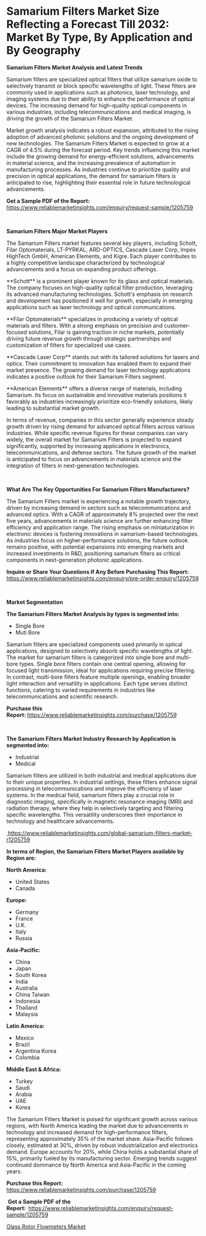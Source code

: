 <p><h1>Samarium Filters Market Size Reflecting a Forecast Till 2032: Market By Type, By Application and By Geography</h1></p><p><strong>Samarium Filters Market Analysis and Latest Trends</strong></p>
<p><p>Samarium filters are specialized optical filters that utilize samarium oxide to selectively transmit or block specific wavelengths of light. These filters are commonly used in applications such as photonics, laser technology, and imaging systems due to their ability to enhance the performance of optical devices. The increasing demand for high-quality optical components in various industries, including telecommunications and medical imaging, is driving the growth of the Samarium Filters Market. </p><p>Market growth analysis indicates a robust expansion, attributed to the rising adoption of advanced photonic solutions and the ongoing development of new technologies. The Samarium Filters Market is expected to grow at a CAGR of 4.5% during the forecast period. Key trends influencing this market include the growing demand for energy-efficient solutions, advancements in material science, and the increasing prevalence of automation in manufacturing processes. As industries continue to prioritize quality and precision in optical applications, the demand for samarium filters is anticipated to rise, highlighting their essential role in future technological advancements.</p></p>
<p><strong>Get a Sample PDF of the Report:&nbsp;</strong> <a href="https://www.reliablemarketinsights.com/enquiry/request-sample/1205759?utm_campaign=3560&utm_medium=2&utm_source=Github&utm_content=ia&utm_term=12042025&utm_id=samarium-filters">https://www.reliablemarketinsights.com/enquiry/request-sample/1205759</a></p>
<p>&nbsp;</p>
<p><strong>Samarium Filters Major Market Players</strong></p>
<p><p>The Samarium Filters market features several key players, including Schott, Filar Optomaterials, LT-PYRKAL, ARD-OPTICS, Cascade Laser Corp, Impex HighTech GmbH, American Elements, and Kigre. Each player contributes to a highly competitive landscape characterized by technological advancements and a focus on expanding product offerings.</p><p>**Schott** is a prominent player known for its glass and optical materials. The company focuses on high-quality optical filter production, leveraging its advanced manufacturing technologies. Schott's emphasis on research and development has positioned it well for growth, especially in emerging applications such as laser technology and optical communications.</p><p>**Filar Optomaterials** specializes in producing a variety of optical materials and filters. With a strong emphasis on precision and customer-focused solutions, Filar is gaining traction in niche markets, potentially driving future revenue growth through strategic partnerships and customization of filters for specialized use cases.</p><p>**Cascade Laser Corp** stands out with its tailored solutions for lasers and optics. Their commitment to innovation has enabled them to expand their market presence. The growing demand for laser technology applications indicates a positive outlook for their Samarium Filters segment.</p><p>**American Elements** offers a diverse range of materials, including Samarium. Its focus on sustainable and innovative materials positions it favorably as industries increasingly prioritize eco-friendly solutions, likely leading to substantial market growth.</p><p>In terms of revenue, companies in this sector generally experience steady growth driven by rising demand for advanced optical filters across various industries. While specific revenue figures for these companies can vary widely, the overall market for Samarium Filters is projected to expand significantly, supported by increasing applications in electronics, telecommunications, and defense sectors. The future growth of the market is anticipated to focus on advancements in materials science and the integration of filters in next-generation technologies.</p></p>
<p>&nbsp;</p>
<p><strong>What Are The Key Opportunities For Samarium Filters Manufacturers?</strong></p>
<p><p>The Samarium Filters market is experiencing a notable growth trajectory, driven by increasing demand in sectors such as telecommunications and advanced optics. With a CAGR of approximately 8% projected over the next five years, advancements in materials science are further enhancing filter efficiency and application range. The rising emphasis on miniaturization in electronic devices is fostering innovations in samarium-based technologies. As industries focus on higher-performance solutions, the future outlook remains positive, with potential expansions into emerging markets and increased investments in R&D, positioning samarium filters as critical components in next-generation photonic applications.</p></p>
<p><strong>Inquire or Share Your Questions If Any Before Purchasing This Report:</strong> <a href="https://www.reliablemarketinsights.com/enquiry/pre-order-enquiry/1205759?utm_campaign=3560&utm_medium=2&utm_source=Github&utm_content=ia&utm_term=12042025&utm_id=samarium-filters">https://www.reliablemarketinsights.com/enquiry/pre-order-enquiry/1205759</a></p>
<p>&nbsp;</p>
<p><strong>Market Segmentation</strong></p>
<p><strong>The Samarium Filters Market Analysis by types is segmented into:</strong></p>
<p><ul><li>Single Bore</li><li>Muti Bore</li></ul></p>
<p><p>Samarium filters are specialized components used primarily in optical applications, designed to selectively absorb specific wavelengths of light. The market for samarium filters is categorized into single bore and multi-bore types. Single bore filters contain one central opening, allowing for focused light transmission, ideal for applications requiring precise filtering. In contrast, multi-bore filters feature multiple openings, enabling broader light interaction and versatility in applications. Each type serves distinct functions, catering to varied requirements in industries like telecommunications and scientific research.</p></p>
<p><strong>Purchase this Report:&nbsp;</strong><a href="https://www.reliablemarketinsights.com/purchase/1205759?utm_campaign=3560&utm_medium=2&utm_source=Github&utm_content=ia&utm_term=12042025&utm_id=samarium-filters">https://www.reliablemarketinsights.com/purchase/1205759</a></p>
<p>&nbsp;</p>
<p><strong>The Samarium Filters Market Industry Research by Application is segmented into:</strong></p>
<p><ul><li>Industrial</li><li>Medical</li></ul></p>
<p><p>Samarium filters are utilized in both industrial and medical applications due to their unique properties. In industrial settings, these filters enhance signal processing in telecommunications and improve the efficiency of laser systems. In the medical field, samarium filters play a crucial role in diagnostic imaging, specifically in magnetic resonance imaging (MRI) and radiation therapy, where they help in selectively targeting and filtering specific wavelengths. This versatility underscores their importance in technology and healthcare advancements.</p></p>
<p><a href="https://www.reliablemarketinsights.com/global-samarium-filters-market-r1205759?utm_campaign=3560&utm_medium=2&utm_source=Github&utm_content=ia&utm_term=12042025&utm_id=samarium-filters">&nbsp;https://www.reliablemarketinsights.com/global-samarium-filters-market-r1205759</a></p>
<p><strong>In terms of Region, the Samarium Filters Market Players available by Region are:</strong></p>
<p>
    <p> <strong> North America: </strong>
        <ul>
            <li>United States</li>
            <li>Canada</li>
        </ul>
        </p> 
    <p> <strong> Europe: </strong>
        <ul>
            <li>Germany</li>
            <li>France</li>
            <li>U.K.</li>
            <li>Italy</li>
            <li>Russia</li>
        </ul>
        </p> 
    <p> <strong> Asia-Pacific: </strong>
        <ul>
            <li>China</li>
            <li>Japan</li>
            <li>South Korea</li>
            <li>India</li>
            <li>Australia</li>
            <li>China Taiwan</li>
            <li>Indonesia</li>
            <li>Thailand</li>
            <li>Malaysia</li>
        </ul>
        </p> 
    <p> <strong> Latin America: </strong>
        <ul>
            <li>Mexico</li>
            <li>Brazil</li>
            <li>Argentina Korea</li>
            <li>Colombia</li>
        </ul>
        </p> 
    <p> <strong> Middle East & Africa: </strong>
        <ul>
            <li>Turkey</li>
            <li>Saudi</li>
            <li>Arabia</li>
            <li>UAE</li>
            <li>Korea</li>
        </ul>
    </p>
    </p>
<p><p>The Samarium Filters Market is poised for significant growth across various regions, with North America leading the market due to advancements in technology and increased demand for high-performance filters, representing approximately 35% of the market share. Asia-Pacific follows closely, estimated at 30%, driven by robust industrialization and electronics demand. Europe accounts for 20%, while China holds a substantial share of 15%, primarily fueled by its manufacturing sector. Emerging trends suggest continued dominance by North America and Asia-Pacific in the coming years.</p></p>
<p><strong>Purchase this Report: </strong><a href="https://www.reliablemarketinsights.com/purchase/1205759?utm_campaign=3560&utm_medium=2&utm_source=Github&utm_content=ia&utm_term=12042025&utm_id=samarium-filters">https://www.reliablemarketinsights.com/purchase/1205759</a></p>
<p>&nbsp;<strong>Get a Sample PDF of the Report:&nbsp;&nbsp;</strong><a href="https://www.reliablemarketinsights.com/enquiry/request-sample/1205759?utm_campaign=3560&utm_medium=2&utm_source=Github&utm_content=ia&utm_term=12042025&utm_id=samarium-filters">https://www.reliablemarketinsights.com/enquiry/request-sample/1205759</a></p>
<p><strong></strong></p>
<p><p><a href="https://github.com/zurubting/Market-Research-Report-List-1/blob/main/glass-rotor-flowmeters-market.md?utm_campaign=3560&utm_medium=2&utm_source=Github&utm_content=ia&utm_term=12042025&utm_id=samarium-filters">Glass Rotor Flowmeters Market</a></p></p>